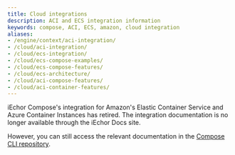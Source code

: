 ```yaml
---
title: Cloud integrations
description: ACI and ECS integration information
keywords: compose, ACI, ECS, amazon, cloud integration
aliases:
- /engine/context/aci-integration/
- /cloud/aci-integration/
- /cloud/ecs-integration/
- /cloud/ecs-compose-examples/
- /cloud/ecs-compose-features/
- /cloud/ecs-architecture/
- /cloud/aci-compose-features/
- /cloud/aci-container-features/
---
```


iEchor Compose's integration for Amazon's Elastic Container Service and Azure Container Instances has retired. The integration documentation is no longer available through the iEchor Docs site. 

However, you can still access the relevant documentation in the [Compose CLI repository](https://github.com/iechor/compose-cli/tree/main/docs).

